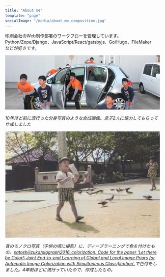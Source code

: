 ```yaml
---
title: "About me"
template: "page"
socialImage: "/media/about_me_composition.jpg"
---
```


印刷会社のWeb制作部署のワークフローを管理しています。Python/Zope/Django、JavaScript/React/gatsbyjs、Go/Hugo、FileMaker　などが好きです。

![10年ほど前に流行った分身写真のような合成画像。息子2人に協力してもらって作成しました](/media/about_me_composition.jpg)

*10年ほど前に流行った分身写真のような合成画像。息子2人に協力してもらって作成しました*

![昔のモノクロ写真（子供の頃に撮影）に、ディープラーニングで色を付けたもの](/media/about_me_colorization.jpg)

*昔のモノクロ写真（子供の頃に撮影）に、ディープラーニングで色を付けたもの。[satoshiiizuka/siggraph2016_colorization: Code for the paper 'Let there be Color!: Joint End-to-end Learning of Global and Local Image Priors for Automatic Image Colorization with Simultaneous Classification'.](https://github.com/satoshiiizuka/siggraph2016_colorization)で色付をしました。4年前ほどに流行っていたので、作成したもの。*
